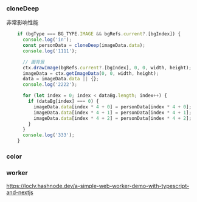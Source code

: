 ### cloneDeep 
非常影响性能

```js
    if (bgType === BG_TYPE.IMAGE && bgRefs.current?.[bgIndex]) {
      console.log('in');
      const personData = cloneDeep(imageData.data);
      console.log('1111');

      // 画背景
      ctx.drawImage(bgRefs.current?.[bgIndex], 0, 0, width, height);
      imageData = ctx.getImageData(0, 0, width, height);
      data = imageData.data || {};
      console.log('2222');

      for (let index = 0; index < dataBg.length; index++) {
        if (dataBg[index] === 0) {
          imageData.data[index * 4 + 0] = personData[index * 4 + 0];
          imageData.data[index * 4 + 1] = personData[index * 4 + 1];
          imageData.data[index * 4 + 2] = personData[index * 4 + 2];
        }
      }
      console.log('333');
    }
```


### color 




### worker
https://loclv.hashnode.dev/a-simple-web-worker-demo-with-typescript-and-nextjs